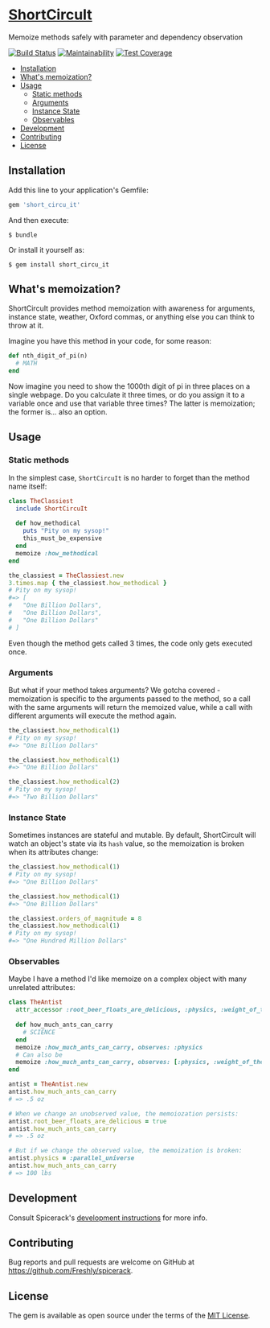# [ShortCircuIt](https://www.youtube.com/watch?v=XtP88AGsslo)

Memoize methods safely with parameter and dependency observation

[![Build Status](https://semaphoreci.com/api/v1/freshly/spicerack/branches/master/badge.svg)](https://semaphoreci.com/freshly/spicerack)
[![Maintainability](https://api.codeclimate.com/v1/badges/7e089c2617c530a85b17/maintainability)](https://codeclimate.com/github/Freshly/spicerack/maintainability)
[![Test Coverage](https://api.codeclimate.com/v1/badges/7e089c2617c530a85b17/test_coverage)](https://codeclimate.com/github/Freshly/spicerack/test_coverage)

* [Installation](#installation)
* [What's memoization?](#whats-memoization)
* [Usage](#usage)
   * [Static methods](#static-methods)
   * [Arguments](#arguments)
   * [Instance State](#instance-state)
   * [Observables](#observables)
* [Development](#development)
* [Contributing](#contributing)
* [License](#license)

## Installation

Add this line to your application's Gemfile:

```ruby
gem 'short_circu_it'
```

And then execute:

    $ bundle

Or install it yourself as:

    $ gem install short_circu_it

## What's memoization?

ShortCircuIt provides method memoization with awareness for arguments, instance state, weather, Oxford commas, or anything else you can think to throw at it.

Imagine you have this method in your code, for some reason:

```ruby
def nth_digit_of_pi(n)
  # MATH
end
```

Now imagine you need to show the 1000th digit of pi in three places on a single webpage. Do you calculate it three times, or do you assign it to a variable once and use that variable three times? The latter is memoization; the former is... also an option.

## Usage

### Static methods

In the simplest case, `ShortCircuIt` is no harder to forget than the method name itself:

```ruby
class TheClassiest
  include ShortCircuIt
  
  def how_methodical
    puts "Pity on my sysop!"
    this_must_be_expensive
  end
  memoize :how_methodical
end

the_classiest = TheClassiest.new
3.times.map { the_classiest.how_methodical }
# Pity on my sysop!
#=> [
#   "One Billion Dollars",
#   "One Billion Dollars",
#   "One Billion Dollars"
# ]
```

Even though the method gets called 3 times, the code only gets executed once.

### Arguments

But what if your method takes arguments? We gotcha covered - memoization is specific to the arguments passed to the method, so a call with the same arguments will return the memoized value, while a call with different arguments will execute the method again.

```ruby
the_classiest.how_methodical(1)
# Pity on my sysop!
#=> "One Billion Dollars"

the_classiest.how_methodical(1)
#=> "One Billion Dollars"

the_classiest.how_methodical(2)
# Pity on my sysop!
#=> "Two Billion Dollars"
```

### Instance State

Sometimes instances are stateful and mutable. By default, ShortCircuIt will watch an object's state via its `hash` value, so the memoization is broken when its attributes change:

```ruby
the_classiest.how_methodical(1)
# Pity on my sysop!
#=> "One Billion Dollars"

the_classiest.how_methodical(1)
#=> "One Billion Dollars"

the_classiest.orders_of_magnitude = 8
the_classiest.how_methodical(1)
# Pity on my sysop!
#=> "One Hundred Million Dollars"
```

### Observables

Maybe I have a method I'd like memoize on a complex object with many unrelated attributes:

```ruby
class TheAntist
  attr_accessor :root_beer_floats_are_delicious, :physics, :weight_of_the_universe
  
  def how_much_ants_can_carry
    # SCIENCE
  end
  memoize :how_much_ants_can_carry, observes: :physics
  # Can also be
  memoize :how_much_ants_can_carry, observes: [:physics, :weight_of_the_universe]
end

antist = TheAntist.new
antist.how_much_ants_can_carry
# => .5 oz

# When we change an unobserved value, the memoiozation persists:
antist.root_beer_floats_are_delicious = true
antist.how_much_ants_can_carry
# => .5 oz

# But if we change the observed value, the memoization is broken:
antist.physics = :parallel_universe
antist.how_much_ants_can_carry
# => 100 lbs
```

## Development

Consult Spicerack's [development instructions](../README.md#development) for more info.

## Contributing

Bug reports and pull requests are welcome on GitHub at https://github.com/Freshly/spicerack.

## License

The gem is available as open source under the terms of the [MIT License](https://opensource.org/licenses/MIT).

